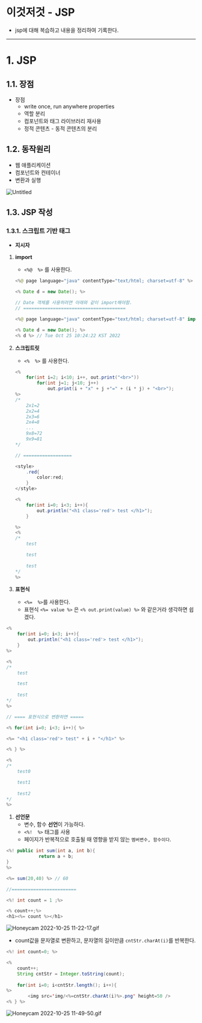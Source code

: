 # 이것저것 - JSP
- jsp에 대해 복습하고 내용을 정리하여 기록한다.

---

# 1. JSP

## 1.1. 장점

- 장점
    - write once, run anywhere properties
    - 역할 분리
    - 컴포넌트와 태그 라이브러리 재사용
    - 정적 콘텐츠 - 동적 콘텐츠의 분리

## 1.2. 동작원리

- 웹 애플리케이션
- 컴포넌트와 컨테이너
- 변환과 실행

![Untitled](https://lgh.notion.site/image/https%3A%2F%2Fs3-us-west-2.amazonaws.com%2Fsecure.notion-static.com%2F57499845-9a9e-4dcb-a567-15bcff382fb6%2FUntitled.png?table=block&id=b2f15c7c-3cdc-4f0d-8994-334200cfd320&spaceId=d2c21b63-4fd7-4cc8-b09a-a59a09d82a76&width=1180&userId=&cache=v2)

## 1.3. JSP 작성

### 1.3.1. 스크립트 기반 태그

- **지시자**
1. **import**
    - `<%@  %>` 를 사용한다.
    
    ```java
    <%@ page language="java" contentType="text/html; charset=utf-8" %>
    
    <% Date d = new Date(); %>
    
    // Date 객체를 사용하려면 아래와 같이 import해야함.
    // ======================================
    
    <%@ page language="java" contentType="text/html; charset=utf-8" import="java.util.*" %>
    
    <% Date d = new Date(); %>
    <% d %> // Tue Oct 25 10:24:22 KST 2022
    ```
    
2. **스크립트릿**
    - `<%  %>`  를 사용한다.
    
    ```java
    <%
    	for(int i=2; i<10; i++, out.print("<br>"))
    		for(int j=1; j<10; j++)
    			out.print(i + "x" + j +"=" + (i * j) + "<br>");
    %>
    /*
    	2x1=2
    	2x2=4
    	2x3=6
    	2x4=8
    	...
    	9x8=72
    	9x9=81
    */
    
    // ==================
    
    <style>
    	.red{
    		color:red;
    	}
    </style>
    
    <%
    	for(int i=0; i<3; i++){
    		out.println("<h1 class='red'> test </h1>");
    	}
    
    %>
    <%
    /*
    	test
    
    	test
    	
    	test
    */
    %>
    ```
    
3. **표현식**
    - `<%=  %>`를 사용한다.
    - 표현식 `<%= value %>` 은 `<% out.print(value) %>` 와 같은거라 생각하면 쉽겠다.

```java
<%
	for(int i=0; i<3; i++){
		out.println("<h1 class='red'> test </h1>");
	}
%>

<%
/*
	test

	test
	
	test
*/
%>

// ==== 표현식으로 변환하면 =====

<% for(int i=0; i<3; i++){ %>

<%= "<h1 class='red'> test" + i + "</h1>" %>

<% } %>

<%
/*
	test0

	test1
	
	test2
*/
%>
```

1. **선언문**
    - 변수, 함수 **선언**이 가능하다.
    - `<%!  %>` 태그를 사용
    - 페이지가 반복적으로 호출될 때 영향을 받지 않는 `멤버변수, 함수이다`.

```java
<%! public int sum(int a, int b){
			return a + b;
}
%>

<%= sum(20,40) %> // 60

//========================

<%! int count = 1 ;%>

<% count++;%>
<h1><%= count %></h1>

```

![Honeycam 2022-10-25 11-22-17.gif](https://s3.us-west-2.amazonaws.com/secure.notion-static.com/c60b74fa-dbed-4d1a-b198-a43f6a742237/Honeycam_2022-10-25_11-22-17.gif?X-Amz-Algorithm=AWS4-HMAC-SHA256&X-Amz-Content-Sha256=UNSIGNED-PAYLOAD&X-Amz-Credential=AKIAT73L2G45EIPT3X45%2F20221025%2Fus-west-2%2Fs3%2Faws4_request&X-Amz-Date=20221025T040259Z&X-Amz-Expires=86400&X-Amz-Signature=4f4b9962205aae8c0bb1110c0583a4152b065e4600bfe94f2bdc59b553505180&X-Amz-SignedHeaders=host&x-id=GetObject)

- count값을 문자열로 변환하고, 
문자열의 길이만큼 `cntStr.charAt(i)`를 반복한다.

```java
<%! int count=0; %>

<% 
	count++;
	String cntStr = Integer.toString(count);
	
	for(int i=0; i<cntStr.length(); i++){
%>
		<img src='img/<%=cntStr.charAt(i)%>.png' height=50 />
<% } %>

```

![Honeycam 2022-10-25 11-49-50.gif](https://s3.us-west-2.amazonaws.com/secure.notion-static.com/e2803a04-fe38-4909-b1a0-bed3cf48145c/Honeycam_2022-10-25_11-49-50.gif?X-Amz-Algorithm=AWS4-HMAC-SHA256&X-Amz-Content-Sha256=UNSIGNED-PAYLOAD&X-Amz-Credential=AKIAT73L2G45EIPT3X45%2F20221025%2Fus-west-2%2Fs3%2Faws4_request&X-Amz-Date=20221025T040259Z&X-Amz-Expires=86400&X-Amz-Signature=2a83d1269663dfa22b9fe579fe44047a51f94b758c6729e3542018209ae4e670&X-Amz-SignedHeaders=host&x-id=GetObject)

